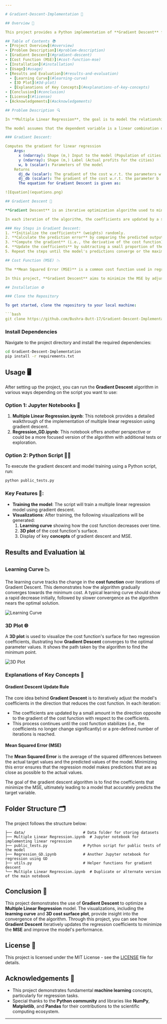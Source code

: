 ```yaml
---

# Gradient-Descent-Implementation 🚀

## Overview 📝

This project provides a Python implementation of **Gradient Descent** for optimizing **Multiple Linear Regression**. It demonstrates how this optimization algorithm is used to minimize the **Mean Squared Error (MSE)** cost function to find the best-fitting regression coefficients. The project includes visualizations of the **learning curve**, the **3D plot of the cost function**, and other relevant insights.

## Table of Contents 📚
- [Project Overview](#overview)
- [Problem Description](#problem-description)
- [Gradient Descent](#gradient-descent)
- [Cost Function (MSE)](#cost-function-mse)
- [Installation](#installation)
- [Usage](#usage)
- [Results and Evaluation](#results-and-evaluation)
  - [Learning Curve](#learning-curve)
  - [3D Plot](#3d-plot)
  - [Explanations of Key Concepts](#explanations-of-key-concepts)
- [Conclusion](#conclusion)
- [License](#license)
- [Acknowledgements](#acknowledgements)

## Problem Description 🔍

In **Multiple Linear Regression**, the goal is to model the relationship between multiple independent variables (features) and a dependent variable (target). The aim is to determine the coefficients that best fit the data, so the regression equation is as accurate as possible in predicting the target values.

The model assumes that the dependent variable is a linear combination of the independent variables. These coefficients (also called weights) are the values that the algorithm needs to optimize using **Gradient Descent**.

### Gradient Descent:

Computes the gradient for linear regression 
    Args:
      x (ndarray): Shape (m,) Input to the model (Population of cities) 
      y (ndarray): Shape (m,) Label (Actual profits for the cities)
      w, b (scalar): Parameters of the model  
    Returns
      dj_dw (scalar): The gradient of the cost w.r.t. the parameters w
      dj_db (scalar): The gradient of the cost w.r.t. the parameter b  
      The equation for Gradient Descent is given as:

![Equation](equations.png)

## Gradient Descent 🔽

**Gradient Descent** is an iterative optimization algorithm used to minimize the **cost function** (in this case, **Mean Squared Error**) by adjusting the model's parameters (the regression coefficients). It works by calculating the gradient (the partial derivatives) of the cost function with respect to each parameter. The parameters are then updated in the direction of the steepest descent (i.e., the negative gradient), which gradually reduces the cost.

In each iteration of the algorithm, the coefficients are updated by a small amount proportional to the gradient and the **learning rate**, which controls how big the step is.

### Key Steps in Gradient Descent:
1. **Initialize the coefficients** (weights) randomly.
2. **Calculate the prediction error** by comparing the predicted output with the actual target.
3. **Compute the gradient** (i.e., the derivative of the cost function) with respect to each coefficient.
4. **Update the coefficients** by subtracting a small proportion of the gradient from each coefficient.
5. Repeat the steps until the model's predictions converge or the maximum number of iterations is reached.

## Cost Function (MSE) 📉

The **Mean Squared Error (MSE)** is a common cost function used in regression problems. It measures the average squared difference between the predicted values and the actual values. A lower MSE indicates a better fit, meaning the model's predictions are closer to the actual values.

In this project, **Gradient Descent** aims to minimize the MSE by adjusting the regression coefficients. The cost function guides the model to find the best possible coefficients that reduce prediction errors.

## Installation ⚙️

### Clone the Repository

To get started, clone the repository to your local machine:

```bash
git clone https://github.com/Bushra-Butt-17/Gradient-Descent-Implementation.git
```

### Install Dependencies

Navigate to the project directory and install the required dependencies:

```bash
cd Gradient-Descent-Implementation
pip install -r requirements.txt
```

## Usage 🖥️

After setting up the project, you can run the **Gradient Descent** algorithm in various ways depending on the script you want to use:

### Option 1: Jupyter Notebooks 📓

1. **Multiple Linear Regression.ipynb**: This notebook provides a detailed walkthrough of the implementation of multiple linear regression using gradient descent.
2. **Regression_GD.ipynb**: This notebook offers another perspective or could be a more focused version of the algorithm with additional tests or exploration.

### Option 2: Python Script 🧑‍💻

To execute the gradient descent and model training using a Python script, run:

```bash
python public_tests.py
```

### Key Features 🌟:
- **Training the model**: The script will train a multiple linear regression model using gradient descent.
- **Visualizations**: After training, the following visualizations will be generated:
  1. **Learning curve** showing how the cost function decreases over time.
  2. **3D plot** of the cost function's surface.
  3. Display of key **concepts** of gradient descent and MSE.

## Results and Evaluation 📊

### Learning Curve 📉

The learning curve tracks the change in the **cost function** over iterations of Gradient Descent. This demonstrates how the algorithm gradually converges towards the minimum cost. A typical learning curve should show a rapid decrease initially, followed by slower convergence as the algorithm nears the optimal solution.

![Learning Curve](learning_curve.png)

### 3D Plot 🌐

A **3D plot** is used to visualize the cost function's surface for two regression coefficients, illustrating how **Gradient Descent** converges to the optimal parameter values. It shows the path taken by the algorithm to find the minimum point.

![3D Plot](3d_plot.png)

### Explanations of Key Concepts 📐

#### Gradient Descent Update Rule

The core idea behind **Gradient Descent** is to iteratively adjust the model's coefficients in the direction that reduces the cost function. In each iteration:
- The coefficients are updated by a small amount in the direction opposite to the gradient of the cost function with respect to the coefficients.
- This process continues until the cost function stabilizes (i.e., the coefficients no longer change significantly) or a pre-defined number of iterations is reached.

#### Mean Squared Error (MSE)

The **Mean Squared Error** is the average of the squared differences between the actual target values and the predicted values of the model. Minimizing this error ensures that the regression model makes predictions that are as close as possible to the actual values.

The goal of the gradient descent algorithm is to find the coefficients that minimize the MSE, ultimately leading to a model that accurately predicts the target variable.

## Folder Structure 🗂️

The project follows the structure below:

```
├── data/                          # Data folder for storing datasets
├── Multiple Linear Regression.ipynb  # Jupyter notebook for implementing linear regression
├── public_tests.py                # Python script for public tests of the model
├── Regression_GD.ipynb            # Another Jupyter notebook for regression using GD
├── utils.py                       # Helper functions for gradient descent
└── Multiple Linear Regression.ipynb  # Duplicate or alternate version of the main notebook
```

## Conclusion 🎯

This project demonstrates the use of **Gradient Descent** to optimize a **Multiple Linear Regression** model. The visualizations, including the **learning curve** and **3D cost surface plot**, provide insight into the convergence of the algorithm. Through this project, you can see how **Gradient Descent** iteratively updates the regression coefficients to minimize the **MSE** and improve the model's performance.

## License 📜

This project is licensed under the MIT License - see the [LICENSE](LICENSE) file for details.

## Acknowledgements 🙏

- This project demonstrates fundamental **machine learning** concepts, particularly for regression tasks.
- Special thanks to the **Python community** and libraries like **NumPy**, **Matplotlib**, and **Pandas** for their contributions to the scientific computing ecosystem.

---
```

